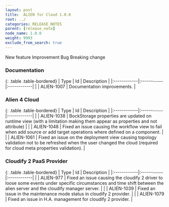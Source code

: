 ```yaml
---
layout: post
title:  ALIEN for Cloud 1.0.0
root: ../
categories: RELEASE_NOTES
parent: [release_note]
node_name: 1.0.0
weight: 9993
exclude_from_search: true
---
```





<i class="fa fa-plus text-success"></i> New feature <i class="fa fa-level-up text-primary"></i> Improvement  <i class="fa fa-bug text-danger"></i> Bug <i class="fa fa-exclamation-triangle text-warning"></i> Breaking change


### Documentation



  {: .table .table-bordered}
  | Type        | Id         | Description |
  |:------------|:-----------|:------------|
        |  <i class="fa fa-level-up text-primary"></i> | ALIEN-1007 | Documentation improvements.  |
    


### Alien 4 Cloud



  {: .table .table-bordered}
  | Type        | Id         | Description |
  |:------------|:-----------|:------------|
          |  <i class="fa fa-bug text-danger"></i> | ALIEN-1038 | BockStorage properties are updated on runtime view (with a limitation making them appear as properties and not attribute)  |
    |  <i class="fa fa-bug text-danger"></i> | ALIEN-1048 | Fixed an issue causing the workflow view to fail when add source or add target operations where defined on a component.  |
    |  <i class="fa fa-bug text-danger"></i> | ALIEN-1061 | Fixed an issue on the deployment view causing topology validation not to be refreshed when the user changed the cloud (required for cloud meta properties validation).  |
  


### Cloudify 2 PaaS Provider



  {: .table .table-bordered}
  | Type        | Id         | Description |
  |:------------|:-----------|:------------|
          |  <i class="fa fa-bug text-danger"></i> | ALIEN-977 | Fixed an issue causing the cloudify 2 driver to loose some events under specific circumstances and time shift between the alien server and the cloudify manager server.  |
    |  <i class="fa fa-bug text-danger"></i> | ALIEN-1039 | Fixed an issue in the maintenance mode status in cloudify 2 provider.  |
    |  <i class="fa fa-bug text-danger"></i> | ALIEN-1079 | Fixed an issue in H.A. management for cloudify 2 provider.  |
  

